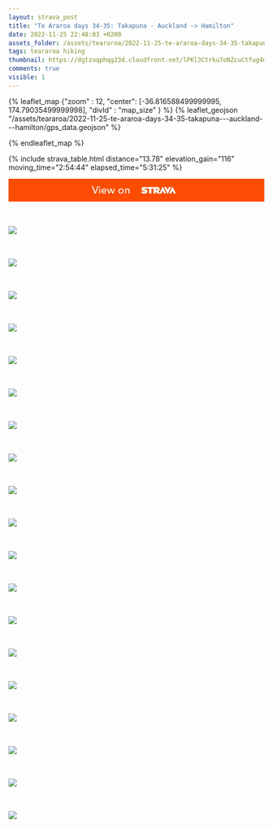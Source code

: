 ```yaml
---
layout: strava_post
title: "Te Araroa days 34-35: Takapuna - Auckland -> Hamilton"
date: 2022-11-25 22:48:03 +0200
assets_folder: /assets/teararoa/2022-11-25-te-araroa-days-34-35-takapuna---auckland---hamilton
tags: teararoa hiking
thumbnail: https://dgtzuqphqg23d.cloudfront.net/lPKl3Ctrku7oNZcuCtfug4mm_CzKPH9pXhGxlSfwmw0-1024x768.jpg
comments: true
visible: 1
---
```



{% leaflet_map {"zoom" : 12,
                  "center": [-36.816588499999995, 174.79035499999998],
                 "divId" : "map_size" } %}
    {% leaflet_geojson "/assets/teararoa/2022-11-25-te-araroa-days-34-35-takapuna---auckland---hamilton/gps_data.geojson" %}

{% endleaflet_map %}





{% include strava_table.html distance="13.78" elevation_gain="116" moving_time="2:54:44" elapsed_time="5:31:25" %}

[![](/assets/strava.jpg)](https://www.strava.com/activities/8169259764)


<br />

![](https://dgtzuqphqg23d.cloudfront.net/lPKl3Ctrku7oNZcuCtfug4mm_CzKPH9pXhGxlSfwmw0-1024x768.jpg)


<br />

![](https://dgtzuqphqg23d.cloudfront.net/qem6bX0vX9YseSCOU44crff4fU7DuZTf8fz7UOqnBmU-1024x768.jpg)


<br />

![](https://dgtzuqphqg23d.cloudfront.net/R0JacBIZQZGNaflJwTbGbsYKQl0cRotaN9c3toYBkBg-768x1024.jpg)


<br />

![](https://dgtzuqphqg23d.cloudfront.net/woOT29zJ8QN6GpfAttJsRvKd2QHubQ2nTwE3AS21naQ-1024x768.jpg)


<br />

![](https://dgtzuqphqg23d.cloudfront.net/Hz4MTaODpZyuoacSeeiu9Ie4vqj5RvHDYzxzWYzioGM-768x1024.jpg)


<br />

![](https://dgtzuqphqg23d.cloudfront.net/0VnF5xUfg-PsHWUKxmq8YlA1-BrjDhcBNtl6WFMCy1k-1024x768.jpg)


<br />

![](https://dgtzuqphqg23d.cloudfront.net/CnCKt7v36eCsmfrKelDkXiKQiI3V2_zgg0w2N-puJQ8-1024x768.jpg)


<br />

![](https://dgtzuqphqg23d.cloudfront.net/ufeIDrFQTLTei-nMGnt8qXB3xncLZj1j1jz--1hfY74-1024x768.jpg)


<br />

![](https://dgtzuqphqg23d.cloudfront.net/3NCDkfwypOAfSgjZ2uaqMOrlUMA2WIYcIvX6Exci2d0-768x1024.jpg)


<br />

![](https://dgtzuqphqg23d.cloudfront.net/usbYtv0D1Q9cpskOS73E16XoD46WDJPeXp0bqrhrTpo-1024x768.jpg)


<br />

![](https://dgtzuqphqg23d.cloudfront.net/FLWad08A-uahxN9kr8DWyJ_7rLndspG-j9O0nOzx9mg-1024x768.jpg)


<br />

![](https://dgtzuqphqg23d.cloudfront.net/0LMbuznSbC05kbGCPxtG3YxmHrcP99nlCJoipfez2ds-768x1024.jpg)


<br />

![](https://dgtzuqphqg23d.cloudfront.net/vua5wRBZMSdy0vqfGy3xRhzjhW-7CnDtpSifHNs-ShY-768x1024.jpg)


<br />

![](https://dgtzuqphqg23d.cloudfront.net/1cGzF88P9Z0eHULcOk_rComQu1DuO7-hmfSVty4_Pos-767x1024.jpg)


<br />

![](https://dgtzuqphqg23d.cloudfront.net/MgRkWw9LHJj3Ygcj8ABkc1VbMHwuEckancTnry_DBq0-1024x768.jpg)


<br />

![](https://dgtzuqphqg23d.cloudfront.net/ihhyUwBDmgTshMkuYSCgYnkrgis_29zj0Diaa8phRy8-1024x768.jpg)


<br />

![](https://dgtzuqphqg23d.cloudfront.net/DoGFaehJzXmTETEMpfMZt5MxSaRTZcIipfLgT-djVJ4-768x1024.jpg)


<br />

![](https://dgtzuqphqg23d.cloudfront.net/evjt63WuRMx7xrLBdNfsijVJHEln4HEBUIUJYSENxOo-1024x767.jpg)


<br />

![](https://dgtzuqphqg23d.cloudfront.net/tbrPmLAKwBmt-TTkIV0DtZ1bIQEnoE5G-VfKgy3-XPs-768x1024.jpg)
